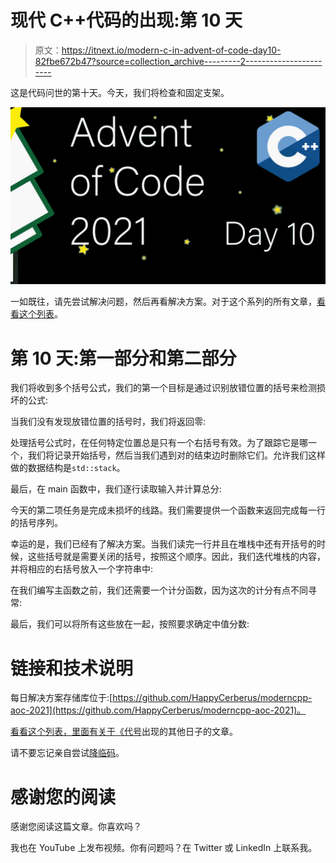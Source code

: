 # 现代 C++代码的出现:第 10 天

> 原文：<https://itnext.io/modern-c-in-advent-of-code-day10-82fbe672b47?source=collection_archive---------2----------------------->

这是代码问世的第十天。今天，我们将检查和固定支架。

![](img/7e6feddd958fac75a7f431908efbbe1e.png)

一如既往，请先尝试解决问题，然后再看解决方案。对于这个系列的所有文章，[看看这个列表](https://medium.com/@happy.cerberus/list/advent-of-code-2021-using-modern-c-c5814cb6666e)。

# 第 10 天:第一部分和第二部分

我们将收到多个括号公式，我们的第一个目标是通过识别放错位置的括号来检测损坏的公式:

当我们没有发现放错位置的括号时，我们将返回零:

处理括号公式时，在任何特定位置总是只有一个右括号有效。为了跟踪它是哪一个，我们将记录开始括号，然后当我们遇到对的结束边时删除它们。允许我们这样做的数据结构是`std::stack`。

最后，在 main 函数中，我们逐行读取输入并计算总分:

今天的第二项任务是完成未损坏的线路。我们需要提供一个函数来返回完成每一行的括号序列。

幸运的是，我们已经有了解决方案。当我们读完一行并且在堆栈中还有开括号的时候，这些括号就是需要关闭的括号，按照这个顺序。因此，我们迭代堆栈的内容，并将相应的右括号放入一个字符串中:

在我们编写主函数之前，我们还需要一个计分函数，因为这次的计分有点不同寻常:

最后，我们可以将所有这些放在一起，按照要求确定中值分数:

# 链接和技术说明

每日解决方案存储库位于:[https://github.com/HappyCerberus/moderncpp-aoc-2021](https://github.com/HappyCerberus/moderncpp-aoc-2021)。

[看看这个列表，里面有关于《代号](https://medium.com/@happy.cerberus/list/advent-of-code-2021-using-modern-c-c5814cb6666e)出现的其他日子的文章。

请不要忘记亲自尝试[降临码](https://adventofcode.com/2021)。

# 感谢您的阅读

感谢您阅读这篇文章。你喜欢吗？

我也在 YouTube 上发布视频。你有问题吗？在 Twitter 或 LinkedIn 上联系我。